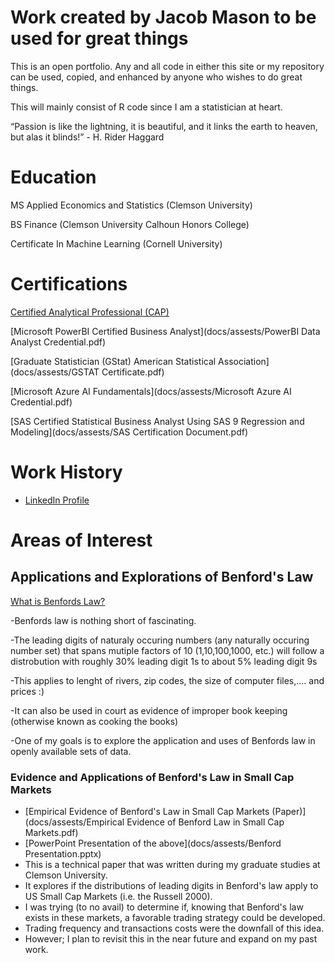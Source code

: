 # Work created by Jacob Mason to be used for great things
This is an open portfolio. Any and all code in either this site or my repository can be used, copied, and enhanced by anyone who wishes to do great things.

This will mainly consist of R code since I am a statistician at heart.

“Passion is like the lightning, it is beautiful, and it links the earth to heaven, but alas it blinds!” - H. Rider Haggard

# Education
MS Applied Economics and Statistics (Clemson University)

BS Finance (Clemson University Calhoun Honors College)

Certificate In Machine Learning (Cornell University)

# Certifications

[Certified Analytical Professional (CAP)](https://bcert.me/sungyhlyh)

[Microsoft PowerBI Certified Business Analyst](docs/assests/PowerBI Data Analyst Credential.pdf)

[Graduate Statistician (GStat) American Statistical Association](docs/assests/GSTAT Certificate.pdf)

[Microsoft Azure AI Fundamentals](docs/assests/Microsoft Azure AI Credential.pdf)

[SAS Certified Statistical Business Analyst Using SAS 9 Regression and Modeling](docs/assests/SAS Certification Document.pdf)

# Work History
- [LinkedIn Profile](https://www.linkedin.com/in/jacob-mason-36856486/)

# Areas of Interest

## Applications and Explorations of Benford's Law

[What is Benfords Law?](https://en.wikipedia.org/wiki/Benford%27s_law)
  
   -Benfords law is nothing short of fascinating.
   
   -The leading digits of naturaly occuring numbers (any naturally occuring number set) that spans mutiple factors of 10 (1,10,100,1000, etc.) will follow a distrobution with roughly 30% leading digit 1s to about 5% leading digit 9s
   
   -This applies to lenght of rivers, zip codes, the size of computer files,.... and prices :)
   
   -It can also be used in court as evidence of improper book keeping (otherwise known as cooking the books)
   
   -One of my goals is to explore the application and uses of Benfords law in openly available sets of data.

### Evidence and Applications of Benford's Law in Small Cap Markets
- [Empirical Evidence of Benford's Law in Small Cap Markets (Paper)](docs/assests/Empirical Evidence of Benford Law in Small Cap Markets.pdf)
- [PowerPoint Presentation of the above](docs/assests/Benford Presentation.pptx)
- This is a technical paper that was written during my graduate studies at Clemson University.
- It explores if the distributions of leading digits in Benford's law apply to US Small Cap Markets (i.e. the Russell 2000).
- I was trying (to no avail) to determine if, knowing that Benford's law exists in these markets, a favorable trading strategy could be developed.
- Trading frequency and transactions costs were the downfall of this idea.
- However; I plan to revisit this in the near future and expand on my past work.



